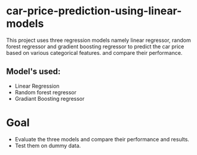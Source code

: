 # car-price-prediction-using-linear-models
This project uses three regression models namely linear regressor, random forest regressor and gradient boosting regressor to predict the car price based on various categorical features. and compare their performance.    
## Model's used:
* Linear Regression
* Random forest regressor
* Gradiant Boosting regressor

# Goal
* Evaluate the three models and compare their performance and results.
* Test them on dummy data.

